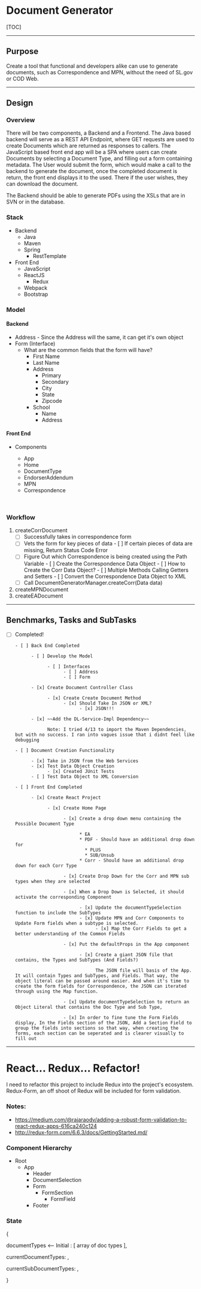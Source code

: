 # Document Generator

[TOC]

------

## Purpose

Create a tool that functional and developers alike can use to generate documents, such as Correspondence and MPN, without the need of SL.gov or COD Web.

------

## Design

### Overview

There will be two components, a Backend and a Frontend. The Java based backend will serve as a REST API Endpoint, where GET requests are used to create Documents which are returned as responses to callers. The JavaScript based front end app will be a SPA where users can create Documents by selecting a Document Type, and filling out a form containing metadata. The User would submit the form, which would make a call to the backend to generate the document, once the completed document is return, the front end displays it to the used. There if the user wishes, they can download the document. 

The Backend should be able to generate PDFs using the XSLs that are in SVN or in the database. 

### Stack

* Backend
  * Java
  * Maven 
  * Spring
    * RestTemplate
* Front End
  * JavaScript
  * ReactJS
    * Redux
  * Webpack
  * Bootstrap

### Model

#### Backend

* Address - Since the Address will the same, it can get it's own object
* Form (Interface)
  * What are the common fields that the form will have?
    * First Name
    * Last Name
    * Address
      * Primary
      * Secondary
      * City
      * State
      * Zipcode
    * School
      * Name
      * Address

#### Front End

* Components

  * App
  * Home
  * DocumentType
  * EndorserAddendum
  * MPN
  * Correspondence

  ​

### Workflow

1. createCorrDocument
   - [ ] Successfully takes in correspondence form
   - [ ] Vets the form for key pieces of data
         - [ ] If certain pieces of data are missing, Return Status Code Error
   - [ ] Figure Out which Correspondence is being created using the Path Variable
         - [ ] Create the Correspondence Data Object
               - [ ] How to Create the Corr Data Object?
                     - [ ] Multiple Methods Calling Getters and Setters
         - [ ] Convert the Correspondence Data Object to XML
   - [ ] Call DocumentGeneratorManager.createCorr(Data data)
2. createMPNDocument
3. createEADocument

------

## Benchmarks, Tasks and SubTasks

- [ ] Completed!

      - [ ] Back End Completed

            - [ ] Develop the Model

                  - [ ] Interfaces
                        - [ ] Address
                        - [ ] Form

            - [x] Create Document Controller Class

                  - [x] Create Create Document Method
                        - [x] Should Take In JSON or XML?
                              - [x] JSON!!!

            - [x] ~~Add the DL-Service-Impl Dependency~~

                  Note: I tried 4/13 to import the Maven Dependencies, but with no success. I ran into vagues issue that i didnt feel like debugging

      - [ ] Document Creation Functionality

            - [x] Take in JSON from the Web Services
            - [x] Test Data Object Creation
                  - [x] Created JUnit Tests
            - [ ] Test Data Object to XML Conversion

      - [ ] Front End Completed

            - [x] Create React Project

                  - [x] Create Home Page

                        - [x] Create a drop down menu containing the Possible Document Type

                              * EA
                              * PDF - Should have an additional drop down for 
                                * PLUS
                                * SUB/Unsub
                              * Corr - Should have an additional drop down for each Corr Type

                        - [x] Create Drop Down for the Corr and MPN sub types when they are selected

                        - [x] When a Drop Down is Selected, it should activate the corresponding Component

                              - [x] Update the documentTypeSelection function to include the SubTypes
                              - [x] Update MPN and Corr Components to Update Form fields when a subtype is selected.
                                    - [x] Map the Corr Fields to get a better understanding of the Common Fields

                        - [x] Put the defaultProps in the App component

                              - [x] Create a giant JSON file that contains, the Types and SubTypes (And Fields?)

                                    The JSON file will basis of the App. It will contain Types and SubTypes, and Fields. That way, the object literal can be passed around easier. And when it's time to create the form fields for Correspondence, the JSON can iterated through using the Map function. 

                        - [x] Update documentTypeSelection to return an Object Literal that contains the Doc Type and Sub Type,

                        - [x] In order to fine tune the Form Fields display, In the Fields section of the JSON, Add a Section Field to group the fields into sections so that way, when creating the forms, each section can be seperated and is clearer visually to fill out

------

# React... Redux... Refactor!

I need to refactor this project to include Redux into the project's ecosystem. Redux-Form, an off shoot of Redux will be included for form validation.

### Notes:

* https://medium.com/@rajaraodv/adding-a-robust-form-validation-to-react-redux-apps-616ca240c124 
* http://redux-form.com/6.6.3/docs/GettingStarted.md/

### Component Hierarchy

* Root
  * App
    * Header
    * DocumentSelection
    * Form
      * FormSection
        * FormField
    * Footer

### State

{

documentTypes <-- Initial : [ array of doc types ],

currentDocumentTypes: ,

currentSubDocumentTypes: ,

}